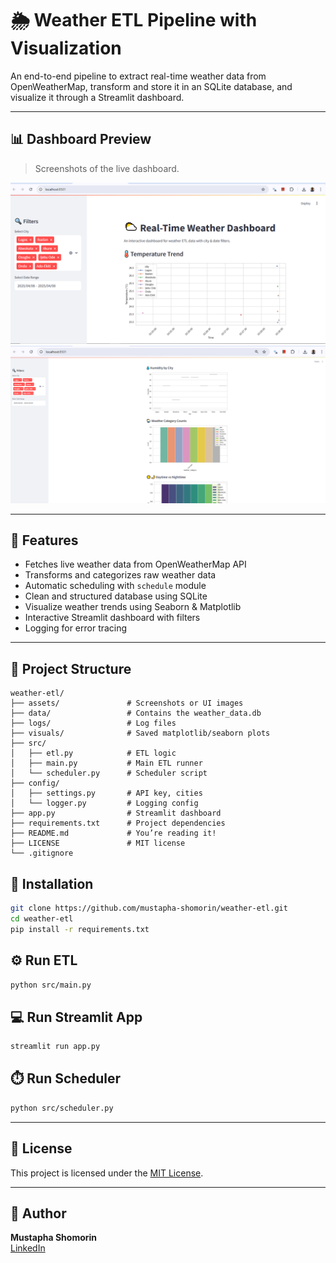 # 🌦️ Weather ETL Pipeline with Visualization

An end-to-end pipeline to extract real-time weather data from OpenWeatherMap, transform and store it in an SQLite database, and visualize it through a Streamlit dashboard.

---

## 📊 Dashboard Preview

> Screenshots of the live dashboard.

![Dashboard Screenshot](assets/screenshot_1.png)
![Dashboard Screenshot 2](assets/screenshot_2.png)

---

## 🚀 Features

- Fetches live weather data from OpenWeatherMap API
- Transforms and categorizes raw weather data
- Automatic scheduling with `schedule` module
- Clean and structured database using SQLite
- Visualize weather trends using Seaborn & Matplotlib
- Interactive Streamlit dashboard with filters
- Logging for error tracing

---
## 📁 Project Structure

```
weather-etl/
├── assets/               # Screenshots or UI images
├── data/                 # Contains the weather_data.db
├── logs/                 # Log files
├── visuals/              # Saved matplotlib/seaborn plots
├── src/
│   ├── etl.py            # ETL logic
│   ├── main.py           # Main ETL runner
│   └── scheduler.py      # Scheduler script
├── config/
│   ├── settings.py       # API key, cities
│   └── logger.py         # Logging config
├── app.py                # Streamlit dashboard
├── requirements.txt      # Project dependencies
├── README.md             # You’re reading it!
├── LICENSE               # MIT license
└── .gitignore
```

## 🧰 Installation

```bash
git clone https://github.com/mustapha-shomorin/weather-etl.git
cd weather-etl
pip install -r requirements.txt
```

## ⚙️ Run ETL

```bash
python src/main.py
```

## 💻 Run Streamlit App

```bash
streamlit run app.py
```

## ⏱️ Run Scheduler

```bash
python src/scheduler.py
```

---

## 📝 License

This project is licensed under the [MIT License](LICENSE).

---

## 🧠 Author

**Mustapha Shomorin**  
[LinkedIn](https://www.linkedin.com/in/mustapha-shomorin)